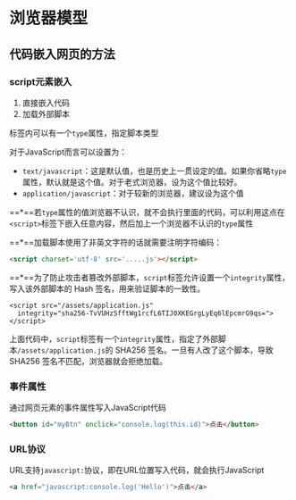 # 浏览器模型

## 代码嵌入网页的方法

### script元素嵌入

1. 直接嵌入代码
2. 加载外部脚本

标签内可以有一个`type`属性，指定脚本类型

对于JavaScript而言可以设置为：

- `text/javascript`：这是默认值，也是历史上一贯设定的值。如果你省略`type`属性，默认就是这个值。对于老式浏览器，设为这个值比较好。
- `application/javascript`：对于较新的浏览器，建议设为这个值



==*==若`type`属性的值浏览器不认识，就不会执行里面的代码，可以利用这点在`<script>`标签下嵌入任意内容，然后加上一个浏览器不认识的`type`属性

==*==加载脚本使用了非英文字符的话就需要注明字符编码：

```html
<script charset='utf-8' src='.....js'></script>
```

==*==为了防止攻击者篡改外部脚本，`script`标签允许设置一个`integrity`属性，写入该外部脚本的 Hash 签名，用来验证脚本的一致性。

```
<script src="/assets/application.js"
  integrity="sha256-TvVUHzSfftWg1rcfL6TIJ0XKEGrgLyEq6lEpcmrG9qs=">
</script>
```

上面代码中，`script`标签有一个`integrity`属性，指定了外部脚本`/assets/application.js`的 SHA256 签名。一旦有人改了这个脚本，导致 SHA256 签名不匹配，浏览器就会拒绝加载。

### 事件属性

通过网页元素的事件属性写入JavaScript代码

```html
<button id="myBtn" onclick="console.log(this.id)">点击</button>
```

### URL协议

URL支持`javascript:`协议，即在URL位置写入代码，就会执行JavaScript

```html
<a href="javascript:console.log('Hello')">点击</a>
```





















